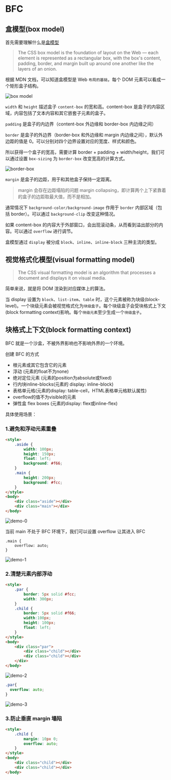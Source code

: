# BFC

## 盒模型(box model)

首先需要理解什么是[盒模型](https://developer.mozilla.org/en-US/docs/Learn/CSS/Introduction_to_CSS/Box_model)

> The CSS box model is the foundation of layout on the Web — each element is represented as a rectangular box, with the box's content, padding, border, and margin built up around one another like the layers of an onion.

根据 MDN 文档，可以知道盒模型是 Web `布局的基础`，每个 DOM 元素可以看成一个矩形盒子结构。

![box model](./box-model-standard-small.png)

`width` 和 `height` 描述盒子 `content-box` 的宽和高。content-box 是盒子的内容区域，内容包括了文本内容和其它嵌套子元素的盒子。

`padding` 是盒子的内边界（content-box 外边缘和 border-box 内边缘之间）

`border` 是盒子的外边界（border-box 和外边缘和 margin 内边缘之间），默认外边距的值是 0。可以分别对四个边界设置对应的宽度、样式和颜色。

所以获得一个盒子的宽高，需要计算 border + padding + width/height，我们可以通过设置 `box-sizing` 为 `border-box` 改变宽高的计算方式。

![border-box](./box-model-alt-small.png)

`margin` 是盒子的边距，用于和其他盒子保持一定距离。

> margin 会存在边距塌陷的问题 margin collapsing，即计算两个上下紧靠着的盒子的边距取最大值，而不是相加。

通常情况下 `background-color/background-image` 作用于 `border` 内部区域（包括 border）。可以通过 `background-clip` 改变这种情况。

如果 content-box 的内容大于外部窗口，会出现滚动条，从而看到溢出部分的内容。可以通过 `overflow` 进行调节。

盒模型通过 `display` 被分成 `block`、`inline`、`inline-block` 三种主流的类型。

## 视觉格式化模型(visual formatting model)

> The CSS visual formatting model is an algorithm that processes a document and displays it on visual media.

简单来说，就是将 DOM 渲染到对应媒体上的算法。

当 display 设置为 `block`、`list-item`、`table` 时，这个元素被称为块级(block-level)。一个块级元素会被视觉格式化为`块级盒子`。每个块级盒子会受块格式上下文(block formatting context)影响。每个`块级元素`至少生成一个`块级盒子`。

## 块格式上下文(block formatting context)

BFC 就是一个沙盒，不被外界影响也不影响外界的一个环境。

创建 BFC 的方式

- 根元素或其它包含它的元素
- 浮动 (元素的float不为none)
- 绝对定位元素 (元素的position为absolute或fixed)
- 行内块inline-blocks(元素的 display: inline-block)
- 表格单元格(元素的display: table-cell，HTML表格单元格默认属性)
- overflow的值不为visible的元素
- 弹性盒 flex boxes (元素的display: flex或inline-flex)

具体使用场景：

### 1.避免和浮动元素重叠

```html
<style>
    .aside {
        width: 100px;
        height: 150px;
        float: left;
        background: #f66;
    }
    .main {
        height: 200px;
        background: #fcc;
    }
</style>
<body>
    <div class="aside"></div>
    <div class="main"></div>
</body>
```

![demo-0](./demo-0.png)

当前 main 不处于 BFC 环境下，我们可以设置 overflow 让其进入 BFC

```css{2}
.main {
    overflow: auto;
}
```

![demo-1](./demo-1.png)

### 2.清楚元素内部浮动

```html
<style>
    .par {
        border: 5px solid #fcc;
        width: 300px;
    }
    .child {
        border: 5px solid #f66;
        width:100px;
        height: 100px;
        float: left;
    }
</style>
<body>
    <div class="par">
        <div class="child"></div>
        <div class="child"></div>
    </div>
</body>
```

![demo-2](./demo-2.png)

```css
.par{
  overflow: auto;
}
```

![demo-3](./demo-3.png)

### 3.防止垂直 margin 塌陷

```html
<style>
    .child {
        margin: 10px 0;
        overflow: auto;
    }
</style>
<body>
    <div class="child"></div>
    <div class="child"></div>
</body>
```
